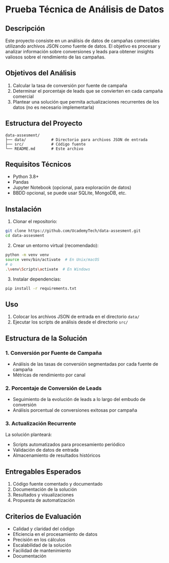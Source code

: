 # Prueba Técnica de Análisis de Datos

## Descripción
Este proyecto consiste en un análisis de datos de campañas comerciales utilizando archivos JSON como fuente de datos. El objetivo es procesar y analizar información sobre conversiones y leads para obtener insights valiosos sobre el rendimiento de las campañas.

## Objetivos del Análisis
1. Calcular la tasa de conversión por fuente de campaña
2. Determinar el porcentaje de leads que se convierten en cada campaña comercial
3. Plantear una solución que permita actualizaciones recurrentes de los datos (no es necesario implementarla)

## Estructura del Proyecto
```
data-assesment/
├── data/           # Directorio para archivos JSON de entrada
├── src/            # Código fuente
└── README.md       # Este archivo
```

## Requisitos Técnicos
- Python 3.8+
- Pandas
- Jupyter Notebook (opcional, para exploración de datos)
- BBDD opcional, se puede usar SQLite, MongoDB, etc.

## Instalación
1. Clonar el repositorio:
```bash
git clone https://github.com/UcademyTech/data-assesment.git
cd data-assesment
```

2. Crear un entorno virtual (recomendado):
```bash
python -m venv venv
source venv/bin/activate  # En Unix/macOS
# o
.\venv\Scripts\activate  # En Windows
```

3. Instalar dependencias:
```bash
pip install -r requirements.txt
```

## Uso
1. Colocar los archivos JSON de entrada en el directorio `data/`
2. Ejecutar los scripts de análisis desde el directorio `src/`

## Estructura de la Solución

### 1. Conversión por Fuente de Campaña
- Análisis de las tasas de conversión segmentadas por cada fuente de campaña
- Métricas de rendimiento por canal

### 2. Porcentaje de Conversión de Leads
- Seguimiento de la evolución de leads a lo largo del embudo de conversión
- Análisis porcentual de conversiones exitosas por campaña

### 3. Actualización Recurrente
La solución planteará:
- Scripts automatizados para procesamiento periódico
- Validación de datos de entrada
- Almacenamiento de resultados históricos

## Entregables Esperados
1. Código fuente comentado y documentado
3. Documentación de la solución
4. Resultados y visualizaciones
5. Propuesta de automatización

## Criterios de Evaluación
- Calidad y claridad del código
- Eficiencia en el procesamiento de datos
- Precisión en los cálculos
- Escalabilidad de la solución
- Facilidad de mantenimiento
- Documentación
